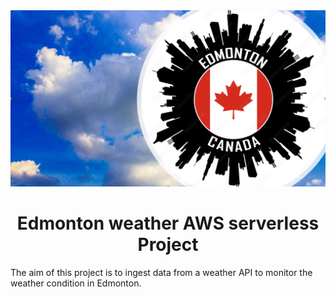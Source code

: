 <img src="https://github.com/Joshua-omolewa/edmonton_weather_aws_serverless_project/blob/main/img/0-weather%20.png" style="width:100%; height:20%;" />

<h1 style="text-align: center;"> Edmonton weather AWS serverless Project </h1>
The aim of this project is to ingest data from a weather API to monitor the weather condition in Edmonton. 


